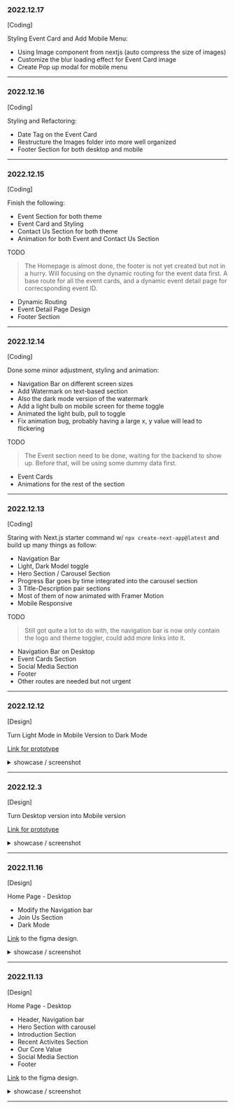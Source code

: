 ### 2022.12.17
[Coding]

Styling Event Card and Add Mobile Menu:
- Using Image component from nextjs (auto compress the size of images)
- Customize the blur loading effect for Event Card image
- Create Pop up modal for mobile menu

---

### 2022.12.16
[Coding]

Styling and Refactoring:
- Date Tag on the Event Card
- Restructure the Images folder into more well organized
- Footer Section for both desktop and mobile

---

### 2022.12.15
[Coding]

Finish the following:
- Event Section for both theme
- Event Card and Styling
- Contact Us Section for both theme
- Animation for both Event and Contact Us Section

TODO
> The Homepage is almost done, the footer is not yet created but not in a hurry. Will focusing on the dynamic routing for the event data first. A base route for all the event cards, and a dynamic event detail page for correcsponding event ID.
- Dynamic Routing
- Event Detail Page Design
- Footer Section

---

### 2022.12.14
[Coding]

Done some minor adjustment, styling and animation:
- Navigation Bar on different screen sizes
- Add Watermark on text-based section
- Also the dark mode version of the watermark
- Add a light bulb on mobile screen for theme toggle
- Animated the light bulb, pull to toggle
- Fix animation bug, probably having a large x, y value will lead to flickering

TODO
> The Event section need to be done, waiting for the backend to show up. Before that, will be using some dummy data first.
- Event Cards
- Animations for the rest of the section

---

### 2022.12.13
[Coding]

Staring with Next.js starter command w/ `npx create-next-app@latest` and build up many things as follow:
- Navigation Bar 
- Light, Dark Model toggle
- Hero Section / Carousel Section
- Progress Bar goes by time integrated into the carousel section
- 3 Title-Description pair sections
- Most of them of now animated with Framer Motion
- Mobile Responsive

TODO
> Still got quite a lot to do with, the navigation bar is now only contain the logo and theme toggler, could add more links into it.
- Navigation Bar on Desktop
- Event Cards Section
- Social Media Section
- Footer
- Other routes are needed but not urgent

---

### 2022.12.12
[Design]

Turn Light Mode in Mobile Version to Dark Mode

[Link for prototype](https://www.figma.com/proto/9ZtJNV3Bs1El4e9A2OqxH3/CPS-Website?page-id=281%3A2&node-id=281%3A3&viewport=771%2C2649%2C1.15&scaling=min-zoom)

<details>
  <summary>showcase / screenshot</summary>
  
  <p align="center">
    <img src="https://user-images.githubusercontent.com/82365010/207060264-6cc238c3-7049-45c2-b635-e602282b31fc.png">
  </p>
</details>

---

### 2022.12.3
[Design]

Turn Desktop version into Mobile version

[Link for prototype](https://www.figma.com/proto/9ZtJNV3Bs1El4e9A2OqxH3/CPS-Website?page-id=226%3A199&node-id=226%3A200&viewport=782%2C513%2C0.19&scaling=min-zoom)

<details>
  <summary>showcase / screenshot</summary>
  
  <p align="center">
    <img src="https://user-images.githubusercontent.com/82365010/205448451-aed91288-80c5-4f18-bc0a-3f0e448c6461.png">
  </p>
</details>

---

### 2022.11.16
[Design]

Home Page - Desktop
- Modify the Navigation bar
- Join Us Section
- Dark Mode

[Link](https://www.figma.com/proto/9ZtJNV3Bs1El4e9A2OqxH3/CPS-Website?page-id=85%3A61&node-id=85%3A62&viewport=458%2C407%2C0.2&scaling=min-zoom) to the figma design.

<details>
  <summary>showcase / screenshot</summary>

![HomePage-desktop-dark](https://user-images.githubusercontent.com/82365010/202089186-4f0a906c-6a90-4e9d-8b92-d3889f496bc3.png)

</details>

---

### 2022.11.13
[Design]

Home Page - Desktop
- Header, Navigation bar
- Hero Section with carousel
- Introduction Section
- Recent Activites Section
- Our Core Value
- Social Media Section
- Footer

[Link](https://www.figma.com/file/9ZtJNV3Bs1El4e9A2OqxH3/CPS-Website?node-id=1%3A41&t=PYeIcZGmrOTEChjH-1) to the figma design.

<details>
  <summary>showcase / screenshot</summary>
  
![HomePage-desktop](https://user-images.githubusercontent.com/82365010/201516942-0e4df0f1-eafe-4ee0-b1b6-796ff0538904.png)

</details>

---
